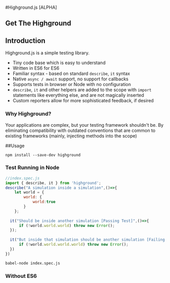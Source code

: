 #Highground.js [ALPHA]

## Get The Highground

## Introduction

Highground.js is a simple testing library.
- Tiny code base which is easy to understand
- Written in ES6 for ES6
- Familiar syntax - based on standard `describe`, `it` syntax
- Native `async / await` support, no support for callbacks
- Supports tests in browser or Node with no configuration
- `describe`, `it` and other helpers are added to the scope with `import` statements like everything else, and are not magically inserted
- Custom reporters allow for more sophisticated feedback, if desired 

### Why Highground?
Your applications are complex, but your testing framework shouldn't be. By eliminating compatibility with outdated conventions that are common to existing frameworks (mainly, injecting methods into the scope)



<!-- It is pretty cool how Jest and Mocha inject `describe` and `it`, *etc*, into the scope of your tests. But if you then try to run your tests in a context that is not controlled by these test runners, `describe` and `it` are `undefined`. This is at the core of a troubling divide between the functioning of these test runners-->

<!--All the above libraries are terrific for their respective uses, and all have evolved over long periods of time to support large-scale application development.
 
 
 As a result, and due to their extensive features and plugin libraries, it may be difficult to quickly use them to test your code in whatever context makes sense - the node command line, an ES6 application, in the browser, on a microcomputer. *etc*-->

##Usage

```
npm install --save-dev highground
```

### Test Running in Node
```javascript
//index.spec.js
import { describe, it } from 'highground';
describe("A simulation inside a simulation",()=>{
    let world = {
        world: {
            world:true
        }
    };
    
  it("Should be inside another simulation [Passing Test]",()=>{
      if (!world.world.world) throw new Error();      
  });
    
  it("But inside that simulation should be another simulation [Failing Test]",()=>{
      if (!world.world.world.world) throw new Error();
  })
}) 
```

```
babel-node index.spec.js
```

### Without ES6

